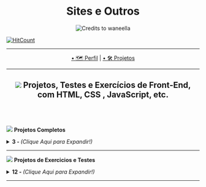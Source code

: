 <h1 align="center">Sites e Outros</h1>

<p align="center">
  <img src="https://safebooru.org//images/2707/d7d73bb4ba90e830a002f6852e4a1f2baf73eafc.gif" alt="Credits to waneella"
</P>
<br>
  
[![HitCount](http://hits.dwyl.com/Guilherme-G-Cadilhe/Guilherme-G-Cadlihe.svg)](http://hits.dwyl.com/Guilherme-G-Cadilhe/Guilherme-G-Cadlihe)

---

<p align="center">
  <a href="https://github.com/Guilherme-G-Cadilhe">• 🗺 Perfil</a> |
   <a href="https://github.com/Guilherme-G-Cadilhe/Projetos">• 🛠️ Projetos</a> 
</p>

---
<h2 align="center">
<img width="100" src="https://cdn.pixilart.com/photos/large/bc43803dd8b5d8c.png"> Projetos, Testes e Exercícios de Front-End, com HTML, CSS , JavaScript, etc.
  </h2>


<br><br><br>
<img width="100" src="https://i.imgur.com/c3p3xxu.png"> <b>Projetos Completos </b>
<details>
  <summary> <b>3 - </b>  <i>(Clique Aqui para Expandir!)</i> </summary>
  <br>
  
  ### 1- 🏷️ Voice Memo App Template

<img src="https://media.giphy.com/media/bAqcVUXOI45jbTitkX/giphy.gif"> 

> <a href="https://www.evernote.com/l/As9KrvidzfFP34KVGms07I0cbU7m9KW0vaw/"> 🧱 Fotos/Gifs e Detalhes/Código</a> <br>
- **Descrição:** *Projeto de Voice Memo App Template, desenvolvido durante a aula do **Erick Wendel** no Youtube.<br>
Utilizando HTML5, Media Recorder e getUserMedia Web APIs, e usando modularização nativa com EcmaScript Modules*
<br>


  
  ### 2- 🏷️ GrandChase Landing Page

<img src="https://media.giphy.com/media/vUtVuMbYpWR0oLUBRH/giphy.gif"> 

> <a href="https://github.com/Guilherme-G-Cadilhe/GrandChase_LandingPage"> 🚀 Link do Projeto no Repositório</a> <br>
- **Descrição:** *Projeto de Landing Page de Personagem, desenvolvido e inspirado no Projeto **FrontWeek de Násser Yousef Ali**.<br>
Utilizando como base e inspiração, **Grand Chase** em vez de **Spiderman** como no projeto Original.*
<br>


  ### 3- 🏷️ Dev.Finances

<img width="400" src="https://i.imgur.com/27TpJr6.png">
<img width="400" src="https://i.imgur.com/TCD0NvC.png">

> <a href="https://github.com/Guilherme-G-Cadilhe/DevFinances"> 🚀 Link do Projeto no Repositório</a> <br>
- **Descrição:** *Junção de Dois projetos diferentes para criar um projeto único com um "universo" proprio.<br>
Um **Página de Finanças** para adicionar e Remover transações, com Calculo Automatico e outras funções.<br>
Uma **Landing Page** para apresentação do "Banco Dev.Finances", ambos com as páginas responsivas e dinamicas.*
</details>


---
<img width="100" src="https://i.imgur.com/2vK0KFH.png"> <b> Projetos de Exercicios e Testes </b>
<details>
  <summary> <b>12 - </b><i>(Clique Aqui para Expandir!)</i> </summary>
  <br>



### 13- 🏷️ Lista de Tarefas

<img width="480" src="https://media.giphy.com/media/Ok4PqXskwJWVH3LY9t/giphy.gif"> 

> <a href="https://www.evernote.com/l/As_U4iCyRJZMJoY1qfJerC3GyTo2IMd3914/"> 🧱 Fotos/Gifs e Detalhes/Código</a> <br>
- **Descrição:** *Uitliza WebStorage para armazenar as tarefas em Arrays, e funções de eventos como o Enter para adiciona-las*
- **Ferramenta:** *JavaScript, CSS, HTML.*
  

<br>

### 12- 🏷️ Timer

<img width="480" src="https://media.giphy.com/media/rqS1h5QE3mdW2PfM3S/giphy.gif"> 

> <a href="https://www.evernote.com/l/As_avggzOVRCU74NOTTGgmEmXtkjM3NQWTU/"> 🧱 Fotos/Gifs e Detalhes/Código</a> <br>
- **Descrição:** *Uitliza new Date(), event.target e Interval para criar um Timer com Pausar, Voltar, e Zerar*
- **Ferramenta:** *JavaScript, CSS, HTML.*
  

<br>

### 11- 🏷️ Calculadora IMC

<img width="480" src="https://media.giphy.com/media/ETQcofZ71aKLWyKzUO/giphy.gif"> 

> <a href="https://www.evernote.com/l/As_avggzOVRCU74NOTTGgmEmXtkjM3NQWTU/"> 🧱 Fotos/Gifs e Detalhes/Código</a> <br>
- **Descrição:** *Contém testes de validação, funções de escopo separados, e os casos são armazenados em Array*
- **Ferramenta:** *JavaScript, CSS, HTML.*
  

<br>

### 10- 🏷️ Analisador de Número

<img width="480" src="https://i.imgur.com/iB5zJ6p.png"> 

> <a href="https://www.evernote.com/l/As_U4IUb9VZKV6vQmdRx2-CG2FtoJFoFcsQ/"> 🧱 Fotos/Gifs e detalhes</a> <br>
- **Descrição:** *Adiciona números para um Array, e depois calcula algumas funções e mostra o resultado.*
- **Ferramenta:** *JavaScript, CSS, HTML.*
  

<br>

### 9- 🏷️ Tabuada

<img width="480" src="https://i.imgur.com/ua9FqT6.png"> 

> <a href="https://www.evernote.com/l/As9l4-cp2KFO7ot94BEbUYmJFbQF57ShNrk/"> 🧱 Fotos/Gifs e detalhes</a> <br>
- **Descrição:** *Faz a tabuada até 10 do número inserido*
- **Ferramenta:** *JavaScript, CSS, HTML.*
  

<br>

### 8- 🏷️ Contador

<img width="480" src="https://i.imgur.com/UEWJpVh.png"> 

> <a href="https://www.evernote.com/l/As-Gnwz50xtLkr1djlaGJ1m0oY8cJgsLEy0/"> 🧱 Fotos/Gifs e detalhes</a> <br>
- **Descrição:** *Utilizando Javascript para fazer contagens de um número a outro, podendo mudar o passo, funciona com negativos e crescente/decrescente*
- **Ferramenta:** *JavaScript, CSS, HTML.*
  

<br>

### 7- 🏷️ Horario do Dia

<img width="480" src="https://i.imgur.com/MBVWgcu.png"> 

> <a href="https://www.evernote.com/l/As9JunljBTVJ04q_wZtyG_5trYzymbMWheM/"> 🧱 Fotos/Gifs e detalhes</a> <br>
- **Descrição:** *Utilizando Javascript para mostrar o seu horario atual, e uma imagem de fundo condizente com o horario*
- **Ferramenta:** *JavaScript, CSS, HTML.*
  

<br>

### 6- 🏷️ Verificador de Idade

<img width="480" src="https://media.giphy.com/media/I05R29oObssC3oYyHf/giphy.gif"> 

> <a href="https://www.evernote.com/l/As8ibw-XboBHLaYYWyhVBKSob7SRr5Omw8E/"> 🧱 Fotos/Gifs e detalhes</a> <br>
- **Descrição:** *Utilizando Javascript para mostrar uma foto que se encaixe no padrão da sua faixa etaria, baseado na idade calculada*
- **Ferramenta:** *JavaScript, CSS, HTML.*
  

<br>

### 5- 🏷️ Hotel Paraíso

<img width="480" height="480" src="GifsAnimados/HotelParaiso.gif"> 

> <a href="https://www.evernote.com/l/As9udb353AxBvYQEnkRMkaN-yZvN85h8EGc/"> 🧱 Fotos/Gifs e detalhes</a> <br>
- **Descrição:** *Criando um Site Responsivo e Dinâmico com Flexbox, para praticar, entender e aprender seus usos.*
- **Ferramenta:** *CSS, HTML.*
  

<br>

### 4- 🏷️ Sasha Products

<img src="https://media.giphy.com/media/2qqoHlK6Td0gKXoqpB/giphy.gif">

> <a href="https://www.evernote.com/l/As8iGhW0jtdGW5e7cmfRL7oiqouWZuStQYE/"> 🧱 Fotos/Gifs e detalhes</a> <br>
- **Descrição:** *Criando um Site Responsivo e Dinâmico com Flexbox, para praticar, entender e aprender seus usos.*
- **Ferramenta:** *CSS, HTML.*

<br>

### 3- 🏷️ Página Inicial Instagram

<img  src="https://media.giphy.com/media/ZUDddil021qb83weLc/giphy.gif">


> <a href="https://www.evernote.com/l/As-x8L7cbnBJPr4MRlTVlzvmrGKt_f28lS8/"> 🧱 Fotos/Gifs e detalhes</a> <br>
- **Descrição:** *Criando um Site Responsivo e Dinâmico com Flexbox, para praticar, entender e aprender seus usos.*
- **Ferramenta:** *CSS, HTML.*
  

<br>

### 2- 🏷️ BraTec

<img width="480" src="GifsAnimados/BraTec.gif"> 

> <a href="https://www.evernote.com/l/As9V7F9dwZtIkJV72okWrFwyO5oZI2AOVAg/"> 🧱 Fotos/Gifs e detalhes</a> <br>
- **Descrição:** *Refazendo um dos meus primeiros exercicios de site.*
- **Ferramenta:** *CSS, HTML.*
  

<br>


### 1- 🏷️ Anna Belle

<img width="400" src="https://puu.sh/Ha2vl/c24c54259c.jpg">


> <a href="https://www.evernote.com/l/As9ORwINPwxIn4trCeuMJUUIOEKmcglauss/"> 🧱 Fotos/Gifs e detalhes</a> <br>
- **Descrição:** *Refazendo um dos meus primeiros exercicios de sites, utilizando flexbox. Contém 4 páginas.*
- **Ferramenta:** *CSS, HTML.*
  
  </details>
---

